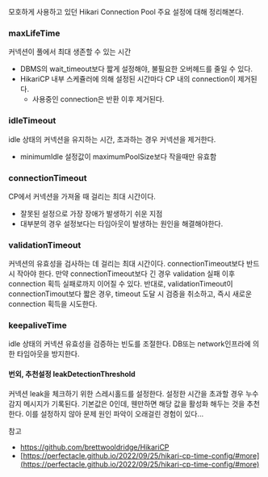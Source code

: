 모호하게 사용하고 있던 Hikari Connection Pool 주요 설정에 대해 정리해본다.

### maxLifeTime

커넥션이 풀에서 최대 생존할 수 있는 시간
-   DBMS의 wait_timeout보다 짧게 설정해야, 불필요한 오버헤드를 줄일 수 있다.
-   HikariCP 내부 스케쥴러에 의해 설정된 시간마다 CP 내의 connection이 제거된다.
    -   사용중인 connection은 반환 이후 제거된다.

### idleTimeout

idle 상태의 커넥션을 유지하는 시간, 초과하는 경우 커넥션을 제거한다.
-   minimumIdle 설정값이 maximumPoolSize보다 작을때만 유효함

### connectionTimeout

CP에서 커넥션을 가져올 때 걸리는 최대 시간이다.
-   잘못된 설정으로 가장 장애가 발생하기 쉬운 지점
-   대부분의 경우 설정보다는 타임아웃이 발생하는 원인을 해결해야한다.

### validationTimeout

커넥션의 유효성을 검사하는 데 걸리는 최대 시간이다.
connectionTimeout보다 반드시 작아야 한다. 만약 connectionTimeout보다 긴 경우 validation 실패 이후 connection 획득 실패로까지 이어질 수 있다. 반대로, validationTimeout이 connectionTimout보다 짧은 경우, timeout 도달 시 검증을 취소하고, 즉시 새로운 connection 획득을 시도한다.

### keepaliveTime

idle 상태의 커넥션 유효성을 검증하는 빈도를 조절한다. DB또는 network인프라에 의한 타임아웃을 방지한다.

#### 번외, 추천설정 leakDetectionThreshold

커넥션 leak을 체크하기 위한 스레시홀드를 설정한다. 설정한 시간을 초과할 경우 누수 감지 메시지가 기록된다. 기본값은 0인데, 웬만하면 해당 값을 활성화 해두는 것을 추천한다. 이를 설정하지 않아 문제 원인 파악이 오래걸린 경험이 있다...


참고
- https://github.com/brettwooldridge/HikariCP
- [https://perfectacle.github.io/2022/09/25/hikari-cp-time-config/#more](https://perfectacle.github.io/2022/09/25/hikari-cp-time-config/#more)
